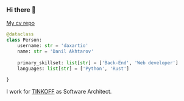 ### Hi there 👋

[My cv repo](https://github.com/daxartio/cv)

```python
@dataclass
class Person:
    username: str = 'daxartio'
    name: str = 'Danil Akhtarov'
    
    primary_skillset: list[str] = ['Back-End', 'Web developer']
    languages: list[str] = ['Python', 'Rust']
 
}
```

I work for [TINKOFF](https://tinkoff.ru) as Software Architect.
